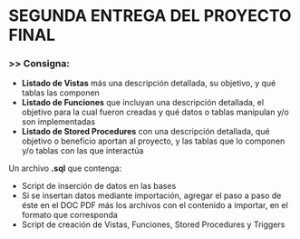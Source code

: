 # SEGUNDA ENTREGA DEL PROYECTO FINAL

### >> Consigna: 

- **Listado de Vistas** más una descripción detallada, su objetivo, y qué tablas las componen
- **Listado de Funciones** que incluyan una descripción detallada, el objetivo para la cual fueron creadas y qué datos o tablas manipulan y/o son implementadas
- **Listado de Stored Procedures** con una descripción detallada, qué objetivo o beneficio aportan al proyecto, y las tablas que lo componen y/o tablas con las que interactúa


Un archivo **.sql** que contenga:
- Script de inserción de datos en las bases
- Si se insertan datos mediante importación, agregar el paso a paso de éste en el DOC PDF más los archivos con el contenido a importar, en el formato que corresponda
- Script de creación de Vistas, Funciones, Stored Procedures y Triggers
